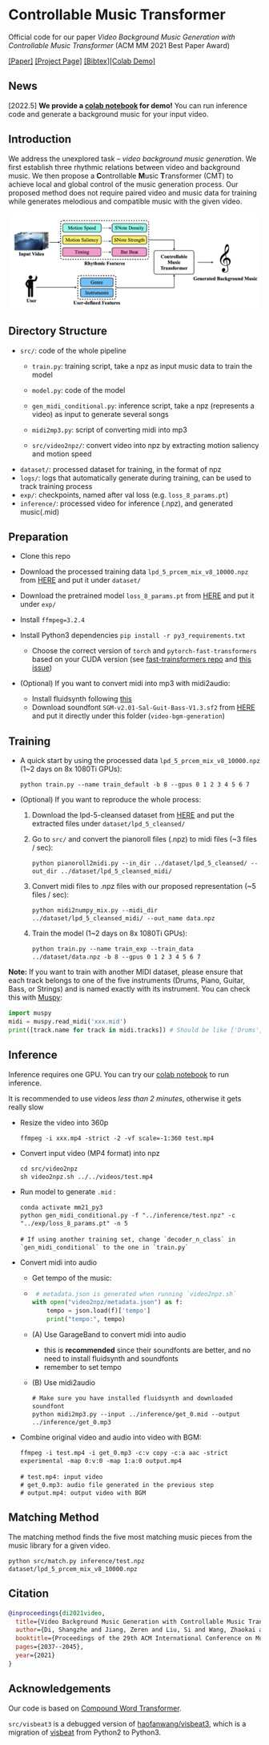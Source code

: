 # Controllable Music Transformer

Official code for our paper *Video Background Music Generation with Controllable Music Transformer* (ACM MM 2021 Best Paper Award) 

[[Paper]](https://arxiv.org/abs/2111.08380) [[Project Page]](https://wzk1015.github.io/cmt/) [[Bibtex]](https://wzk1015.github.io/cmt/cmt.bib)[[Colab Demo]](https://colab.research.google.com/github/wzk1015/video-bgm-generation/blob/main/CMT.ipynb)



## News

[2022.5] **We provide a [colab notebook](https://colab.research.google.com/github/wzk1015/video-bgm-generation/blob/main/CMT.ipynb) for demo!** You can run inference code and generate a background music for your input video.



## Introduction

We address the unexplored task – *video background music generation*. We first establish three rhythmic relations between video and background music. We then propose a **C**ontrollable **M**usic **T**ransformer (CMT) to achieve local and global control of the music generation process. Our proposed method does not require paired video and music data for training while generates melodious and compatible music with the given video. 

![](https://raw.githubusercontent.com/wzk1015/wzk1015.github.io/master/cmt/img/head.png)



## Directory Structure

* `src/`: code of the whole pipeline
  * `train.py`: training script, take a npz as input music data to train the model 
  * `model.py`: code of the model
  * `gen_midi_conditional.py`: inference script, take a npz (represents a video) as input to generate several songs
  
  * `midi2mp3.py`: script of converting midi into mp3
  
  * `src/video2npz/`: convert video into npz by extracting motion saliency and motion speed
* `dataset/`: processed dataset for training, in the format of npz
* `logs/`: logs that automatically generate during training, can be used to track training process
* `exp/`: checkpoints, named after val loss (e.g. `loss_8_params.pt`)
* `inference/`: processed video for inference (.npz), and generated music(.mid) 




## Preparation

* Clone this repo

* Download the processed training data `lpd_5_prcem_mix_v8_10000.npz`  from [HERE](https://drive.google.com/file/d/1MWnwwAdOrjC31dSy8kfyxHwv35wK0pQh/view?usp=sharing) and put it under `dataset/` 

* Download the pretrained model `loss_8_params.pt` from [HERE](https://drive.google.com/file/d/1Ud2-GXEr4PbRDDe-FZJwzqqZrbbWFxM-/view?usp=sharing) and put it under `exp/` 

* Install `ffmpeg=3.2.4` 

* Install Python3 dependencies `pip install -r py3_requirements.txt`

  * Choose the correct version of `torch` and `pytorch-fast-transformers` based on your CUDA version (see [fast-trainsformers repo](https://github.com/idiap/fast-transformers) and [this issue](https://github.com/wzk1015/video-bgm-generation/issues/3))

* (Optional) If you want to convert midi into mp3 with midi2audio:

  * Install fluidsynth following [this](https://github.com/FluidSynth/fluidsynth/wiki/Download)
  * Download soundfont `SGM-v2.01-Sal-Guit-Bass-V1.3.sf2` from [HERE](https://drive.google.com/file/d/1zDg0P-0rCXDl_wX4zeLcKRNmOFobq6u8/view?usp=sharing) and put it directly under this folder (`video-bgm-generation`)

  

## Training

- A quick start by using the processed data `lpd_5_prcem_mix_v8_10000.npz` (1~2 days on 8x 1080Ti GPUs):

  ```shell
  python train.py --name train_default -b 8 --gpus 0 1 2 3 4 5 6 7
  ```

* (Optional) If you want to reproduce the whole process:

  1. Download the lpd-5-cleansed dataset from [HERE](https://drive.google.com/uc?id=1yz0Ma-6cWTl6mhkrLnAVJ7RNzlQRypQ5) and put the extracted files under `dataset/lpd_5_cleansed/`

  2. Go to `src/` and convert the pianoroll files (.npz) to midi files (~3 files / sec):

     ```shell
     python pianoroll2midi.py --in_dir ../dataset/lpd_5_cleansed/ --out_dir ../dataset/lpd_5_cleansed_midi/
     ```

  3. Convert midi files to .npz files with our proposed representation (~5 files / sec):

       ```shell
       python midi2numpy_mix.py --midi_dir ../dataset/lpd_5_cleansed_midi/ --out_name data.npz 
       ```

  4. Train the model (1~2 days on 8x 1080Ti GPUs):

      ```shell
      python train.py --name train_exp --train_data ../dataset/data.npz -b 8 --gpus 0 1 2 3 4 5 6 7
      ```

**Note:** If you want to train with another MIDI dataset, please ensure that each track belongs to one of the five instruments (Drums, Piano, Guitar, Bass, or Strings) and is named exactly with its instrument. You can check this with [Muspy](https://salu133445.github.io/muspy/):

```python
import muspy
midi = muspy.read_midi('xxx.mid')
print([track.name for track in midi.tracks]) # Should be like ['Drums', 'Guitar', 'Bass', 'Strings']
```



## Inference

Inference requires one GPU. You can try our [colab notebook](https://colab.research.google.com/github/wzk1015/video-bgm-generation/blob/main/CMT.ipynb) to run inference.

It is recommended to use videos *less than 2 minutes*, otherwise it gets really slow

* Resize the video into 360p

  ```shell
  ffmpeg -i xxx.mp4 -strict -2 -vf scale=-1:360 test.mp4
  ```

* Convert input video (MP4 format) into npz

  ```shell
  cd src/video2npz
  sh video2npz.sh ../../videos/test.mp4
  ```
  
* Run model to generate `.mid` : 

  ```shell
  conda activate mm21_py3
  python gen_midi_conditional.py -f "../inference/test.npz" -c "../exp/loss_8_params.pt" -n 5
  
  # If using another training set, change `decoder_n_class` in `gen_midi_conditional` to the one in `train.py`
  ```

* Convert midi into audio

  * Get tempo of the music: 

  * ```python
     # metadata.json is generated when running `video2npz.sh`
    with open("video2npz/metadata.json") as f:
        tempo = json.load(f)['tempo']
        print("tempo:", tempo)
    ```
  * (A) Use GarageBand to convert midi into audio

    * this is **recommended** since their soundfonts are better, and no need to install fluidsynth and soundfonts
    * remember to set tempo

  * (B) Use midi2audio

    ```shell
    # Make sure you have installed fluidsynth and downloaded soundfont
    python midi2mp3.py --input ../inference/get_0.mid --output ../inference/get_0.mp3
    ```

* Combine original video and audio into video with BGM:

  ````shell
  ffmpeg -i test.mp4 -i get_0.mp3 -c:v copy -c:a aac -strict experimental -map 0:v:0 -map 1:a:0 output.mp4
  
  # test.mp4: input video
  # get_0.mp3: audio file generated in the previous step
  # output.mp4: output video with BGM
  ````



## Matching Method

The matching method finds the five most matching music pieces from the music library for a given video.

```shell
python src/match.py inference/test.npz dataset/lpd_5_prcem_mix_v8_10000.npz
```



## Citation

```bibtex
@inproceedings{di2021video,
  title={Video Background Music Generation with Controllable Music Transformer},
  author={Di, Shangzhe and Jiang, Zeren and Liu, Si and Wang, Zhaokai and Zhu, Leyan and He, Zexin and Liu, Hongming and Yan, Shuicheng},
  booktitle={Proceedings of the 29th ACM International Conference on Multimedia},
  pages={2037--2045},
  year={2021}
}
```



## Acknowledgements

Our code is based on [Compound Word Transformer](https://github.com/YatingMusic/compound-word-transformer).

`src/visbeat3` is a debugged version of [haofanwang/visbeat3](https://github.com/haofanwang/visbeat3), which is a migration of [visbeat](http://abedavis.com/visualbeat/) from Python2 to Python3.
